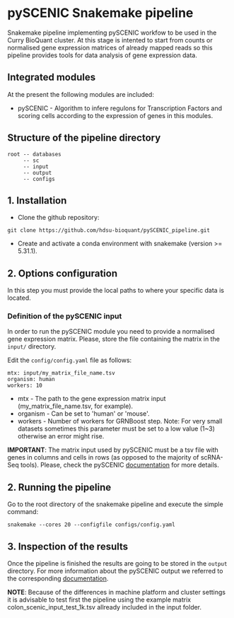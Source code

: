 # pySCENIC Snakemake pipeline

Snakemake pipeline implementing pySCENIC workfow to be used 
in the Curry BioQuant cluster. At this stage is intented to 
start from counts or normalised gene expression matrices of
already mapped reads so this pipeline provides tools for data
analysis of gene expression data.

## Integrated modules

At the present the following modules are included:

* pySCENIC - Algorithm to infere regulons for Transcription
Factors and scoring cells according to the expression of genes
in this modules.


## Structure of the pipeline directory

```
root -- databases 
     -- sc
     -- input
     -- output
     -- configs    
```

## 1. Installation 

 * Clone the github repository:

```
git clone https://github.com/hdsu-bioquant/pySCENIC_pipeline.git
```

 * Create and activate a conda environment with snakemake (version >= 5.31.1).


## 2. Options configuration

In this step you must provide the local paths to where your 
specific data is located.

### Definition of the pySCENIC input 

In order to run the pySCENIC module you need to provide
a normalised gene expression matrix. Please, store the file
containing the matrix in the ```input/``` directory. 

Edit the ```config/config.yaml``` file as follows:

```
mtx: input/my_matrix_file_name.tsv
organism: human
workers: 10
```

 * mtx - The path to the gene expression matrix input (my_matrix_file_name.tsv,
for example).
 * organism - Can be set to 'human' or 'mouse'.
 * workers - Number of workers for GRNBoost step. Note: For very small datasets
sometimes this parameter must be set to a low value (1~3) otherwise an error 
might rise.


**IMPORTANT**: The matrix input used by pySCENIC must be
a tsv file with genes in columns and cells in rows (as 
opposed to the majority of scRNA-Seq tools). Please, check
the pySCENIC [documentation](!https://pyscenic.readthedocs.io/en/latest/installation.html) 
for more details.  

## 2. Running the pipeline

Go to the root directory of the snakemake pipeline and
execute the simple command:

```
snakemake --cores 20 --configfile configs/config.yaml
```

##  3. Inspection of the results

Once the pipeline is finished the results are going to be stored in the 
```output``` directory. For more information about the 
pySCENIC output we referred to the corresponding 
[documentation](!https://pyscenic.readthedocs.io/en/latest/installation.html).

**NOTE**: Because of the differences in machine platform and cluster settings
it is advisable to test first the pipeline using the example matrix 
colon_scenic_input_test_1k.tsv allready included in the input folder.
